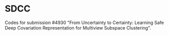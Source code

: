 # SDCC

Codes for submission #4930 "From Uncertainty to Certainty: Learning Safe Deep Covariation Representation for Multiview Subspace Clustering".
